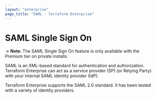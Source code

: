 ```yaml
---
layout: "enterprise"
page_title: "SAML - Terraform Enterprise"
---
```


# SAML Single Sign On

-> **Note**: The SAML Single Sign On feature is only available with the Premium tier on private installs.

SAML is an XML-based standard for authentication and authorization. Terraform Enterprise can act as a service provider (SP) (or Relying Party) with your internal SAML identity provider (IdP).

Terraform Enterprise supports the SAML 2.0 standard. It has been tested with a variety of identity providers.
